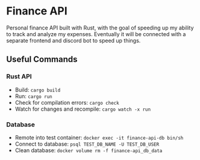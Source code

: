 # Finance API

Personal finance API built with Rust, with the goal of speeding up my ability to track and analyze my expenses. Eventually it will be connected with a separate frontend and discord bot to speed up things.

## Useful Commands

### Rust API

- Build: `cargo build`
- Run: `cargo run`
- Check for compilation errors: `cargo check`
- Watch for changes and recompile: `cargo watch -x run`

### Database

- Remote into test container: `docker exec -it finance-api-db bin/sh`
- Connect to database: `psql TEST_DB_NAME -U TEST_DB_USER`
- Clean database: `docker volume rm -f finance-api_db_data`
